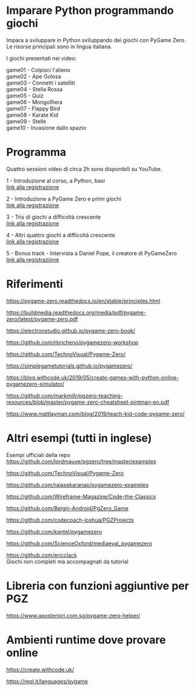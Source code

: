 # Imparare Python programmando giochi
Impara a sviluppare in Python sviluppando dei giochi con PyGame Zero.  
Le risorse principali sono in lingua italiana.

I giochi presentati nei video:  

game01 - Colpisci l'alieno  
game02 - Ape Golosa  
game03 - Connetti i satelliti  
game04 - Stella Rossa  
game05 - Quiz  
game06 - Mongolfiera  
game07 - Flappy Bird  
game08 - Karate Kid  
game09 - Stelle  
game10 - Invasione dallo spazio  

# Programma
Quattro sessioni video di circa 2h sono disponibili su YouTube.

1 - Introduzione al corso, a Python, basi  
[link alla registrazione](https://youtu.be/zjXXappgQak)

2 - Introduzione a PyGame Zero e primi giochi  
[link alla registrazione](https://youtu.be/qqv4d4IbOpM)

3 - Tris di giochi a difficoltà crescente  
[link alla registrazione](https://youtu.be/5BB3_hGxU9o)

4 - Altri quattro giochi a difficoltà crescente  
[link alla registrazione](https://youtu.be/Mks0j17dv8g)

5 - Bonus track - Intervista a Daniel Pope, il creatore di PyGameZero  
[link alla registrazione](https://youtu.be/OXWRhpfB7mQ)

# Riferimenti

https://pygame-zero.readthedocs.io/en/stable/principles.html

https://buildmedia.readthedocs.org/media/pdf/pygame-zero/latest/pygame-zero.pdf

https://electronstudio.github.io/pygame-zero-book/

https://github.com/rbricheno/pygamezero-workshop

https://github.com/TechnoVisual/Pygame-Zero/

https://simplegametutorials.github.io/pygamezero/

https://blog.withcode.uk/2019/05/create-games-with-python-online-pygamezero-simulator/

https://github.com/markmillr/pgzero-teaching-resources/blob/master/pygame-zero-cheatsheet-pintman-en.pdf

https://www.mattlayman.com/blog/2019/teach-kid-code-pygame-zero/

# Altri esempi (tutti in inglese)   

Esempi ufficiali della repo   
https://github.com/lordmauve/pgzero/tree/master/examples

https://github.com/TechnoVisual/Pygame-Zero

https://github.com/rajasekaranap/pygamezero-examples

https://github.com/Wireframe-Magazine/Code-the-Classics

https://github.com/Belgin-Android/PgZero_Game

https://github.com/codecoach-joshua/PGZProjects

https://github.com/kantel/pygamezero

https://github.com/ScienceOxford/mediaeval_pygamezero

https://github.com/ericclack  
Giochi non completi ma accompagnati da tutorial

# Libreria con funzioni aggiuntive per PGZ

https://www.aposteriori.com.sg/pygame-zero-helper/
# Ambienti runtime dove provare online

https://create.withcode.uk/

https://repl.it/languages/pygame